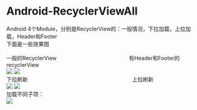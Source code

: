 # Android-RecyclerViewAll
Android 4个Module，分别是RecyclerView的：一般情况，下拉加载，上拉加载，Header和Footer<br>下面是一些效果图<br><br>
一般的RecyclerView 　　　　　　　　　　　　　 有Header和Footer的recyclerView<br>
![](https://github.com/HeTingwei/Android-RecyclerViewAll/blob/master/doc/normal.gif) ![](https://github.com/HeTingwei/Android-RecyclerViewAll/blob/master/doc/HeaderAndFooter.gif)<br>
下拉刷新 　　　　　　　　　　　　　　　　　　　 上拉刷新<br>
![](https://github.com/HeTingwei/Android-RecyclerViewAll/blob/master/doc/pullDownRefresh.gif) ![](https://github.com/HeTingwei/Android-RecyclerViewAll/blob/master/doc/pullUpRefresh.gif)<br>
加载不同子项：<br>
![](https://github.com/HeTingwei/Android-RecyclerViewAll/blob/master/doc/differentItem.png)
